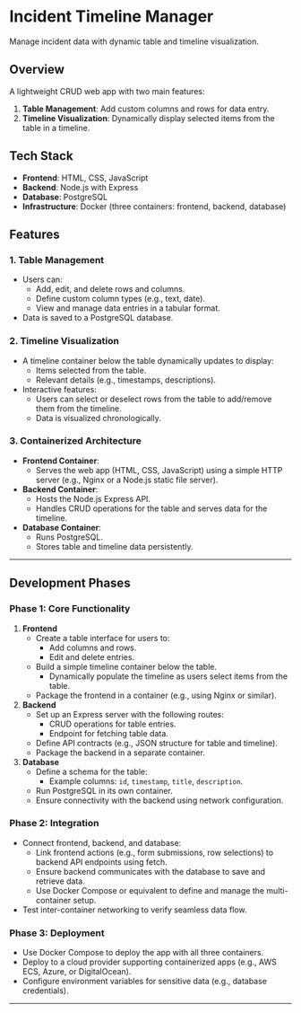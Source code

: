 # Incident Timeline Manager
Manage incident data with dynamic table and timeline visualization.

## Overview
A lightweight CRUD web app with two main features:
1. **Table Management**: Add custom columns and rows for data entry.
2. **Timeline Visualization**: Dynamically display selected items from the table in a timeline.

## Tech Stack
- **Frontend**: HTML, CSS, JavaScript
- **Backend**: Node.js with Express
- **Database**: PostgreSQL
- **Infrastructure**: Docker (three containers: frontend, backend, database)

## Features

### 1. Table Management
- Users can:
  - Add, edit, and delete rows and columns.
  - Define custom column types (e.g., text, date).
  - View and manage data entries in a tabular format.
- Data is saved to a PostgreSQL database.

### 2. Timeline Visualization
- A timeline container below the table dynamically updates to display:
  - Items selected from the table.
  - Relevant details (e.g., timestamps, descriptions).
- Interactive features:
  - Users can select or deselect rows from the table to add/remove them from the timeline.
  - Data is visualized chronologically.

### 3. Containerized Architecture
- **Frontend Container**:
  - Serves the web app (HTML, CSS, JavaScript) using a simple HTTP server (e.g., Nginx or a Node.js static file server).
- **Backend Container**:
  - Hosts the Node.js Express API.
  - Handles CRUD operations for the table and serves data for the timeline.
- **Database Container**:
  - Runs PostgreSQL.
  - Stores table and timeline data persistently.

---

## Development Phases

### Phase 1: Core Functionality
1. **Frontend**
   - Create a table interface for users to:
     - Add columns and rows.
     - Edit and delete entries.
   - Build a simple timeline container below the table.
     - Dynamically populate the timeline as users select items from the table.
   - Package the frontend in a container (e.g., using Nginx or similar).
2. **Backend**
   - Set up an Express server with the following routes:
     - CRUD operations for table entries.
     - Endpoint for fetching table data.
   - Define API contracts (e.g., JSON structure for table and timeline).
   - Package the backend in a separate container.
3. **Database**
   - Define a schema for the table:
     - Example columns: `id`, `timestamp`, `title`, `description`.
   - Run PostgreSQL in its own container.
   - Ensure connectivity with the backend using network configuration.

### Phase 2: Integration
- Connect frontend, backend, and database:
  - Link frontend actions (e.g., form submissions, row selections) to backend API endpoints using fetch.
  - Ensure backend communicates with the database to save and retrieve data.
  - Use Docker Compose or equivalent to define and manage the multi-container setup.
- Test inter-container networking to verify seamless data flow.

### Phase 3: Deployment
- Use Docker Compose to deploy the app with all three containers.
- Deploy to a cloud provider supporting containerized apps (e.g., AWS ECS, Azure, or DigitalOcean).
- Configure environment variables for sensitive data (e.g., database credentials).

---